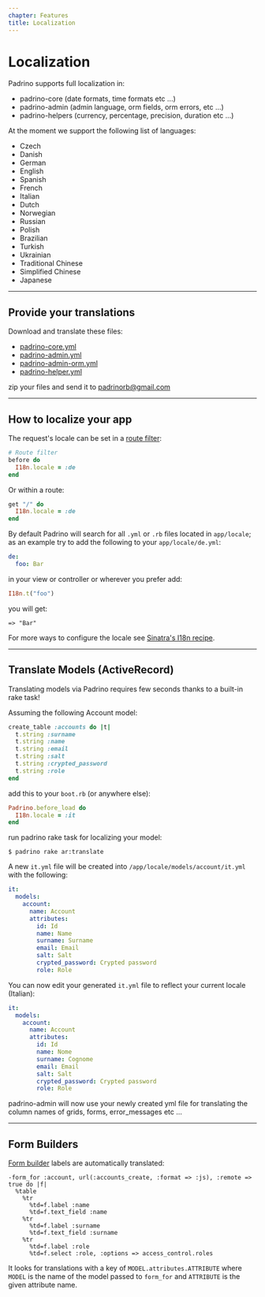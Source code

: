```yaml
---
chapter: Features
title: Localization
---
```


# Localization

Padrino supports full localization in:

- padrino-core (date formats, time formats etc ...)
- padrino-admin (admin language, orm fields, orm errors, etc ...)
- padrino-helpers (currency, percentage, precision, duration etc ...)

At the moment we support the following list of languages:

- Czech
- Danish
- German
- English
- Spanish
- French
- Italian
- Dutch
- Norwegian
- Russian
- Polish
- Brazilian
- Turkish
- Ukrainian
- Traditional Chinese
- Simplified Chinese
- Japanese

--------------------------------------------------------------------------------

## Provide your translations

Download and translate these files:

- [padrino-core.yml](https://raw.github.com/padrino/padrino-framework/master/padrino-support/lib/padrino-support/locale/en.yml)
- [padrino-admin.yml](http://raw.github.com/padrino/padrino-framework/master/padrino-admin/lib/padrino-admin/locale/admin/en.yml)
- [padrino-admin-orm.yml](http://raw.github.com/padrino/padrino-framework/master/padrino-admin/lib/padrino-admin/locale/orm/en.yml)
- [padrino-helper.yml](http://raw.github.com/padrino/padrino-framework/master/padrino-helpers/lib/padrino-helpers/locale/en.yml)

zip your files and send it to [padrinorb@gmail.com](mailto:padrinorb@gmail.org)

--------------------------------------------------------------------------------

## How to localize your app

The request's locale can be set in a [route filter](http://padrinorb.com/guides/controllers/route-filters/):

```ruby
# Route filter
before do
  I18n.locale = :de
end
```

Or within a route:

```ruby
get "/" do
  I18n.locale = :de
end
```

By default Padrino will search for all `.yml` or `.rb` files located in
`app/locale`; as an example try to add the following to your
`app/locale/de.yml`:

```yml
de:
  foo: Bar
```

in your view or controller or wherever you prefer add:

```ruby
I18n.t("foo")
```

you will get:

```
=> "Bar"
```

For more ways to configure the locale see [Sinatra's I18n recipe](http://recipes.sinatrarb.com/p/development/i18n).

--------------------------------------------------------------------------------

## Translate Models (ActiveRecord)

Translating models via Padrino requires few seconds thanks to a built-in rake
task!

Assuming the following Account model:

```ruby
create_table :accounts do |t|
  t.string :surname
  t.string :name
  t.string :email
  t.string :salt
  t.string :crypted_password
  t.string :role
end
```

add this to your `boot.rb` (or anywhere else):

```ruby
Padrino.before_load do
  I18n.locale = :it
end
```

run padrino rake task for localizing your model:

```shell
$ padrino rake ar:translate
```

A new `it.yml` file will be created into `/app/locale/models/account/it.yml`
with the following:

```yml
it:
  models:
    account:
      name: Account
      attributes:
        id: Id
        name: Name
        surname: Surname
        email: Email
        salt: Salt
        crypted_password: Crypted password
        role: Role
```

You can now edit your generated `it.yml` file to reflect your current locale
(Italian):

```yml
it:
  models:
    account:
      name: Account
      attributes:
        id: Id
        name: Nome
        surname: Cognome
        email: Email
        salt: Salt
        crypted_password: Crypted password
        role: Role
```

padrino-admin will now use your newly created yml file for translating the
column names of grids, forms, error_messages etc ...

--------------------------------------------------------------------------------

## Form Builders

[Form builder](http://padrinorb.com/guides/application-helpers/form-builders/) labels are
automatically translated:

```haml
-form_for :account, url(:accounts_create, :format => :js), :remote => true do |f|
  %table
    %tr
      %td=f.label :name
      %td=f.text_field :name
    %tr
      %td=f.label :surname
      %td=f.text_field :surname
    %tr
      %td=f.label :role
      %td=f.select :role, :options => access_control.roles
```

It looks for translations with a key of `MODEL.attributes.ATTRIBUTE` where `MODEL` is
the name of the model passed to `form_for` and `ATTRIBUTE` is the given attribute name.
